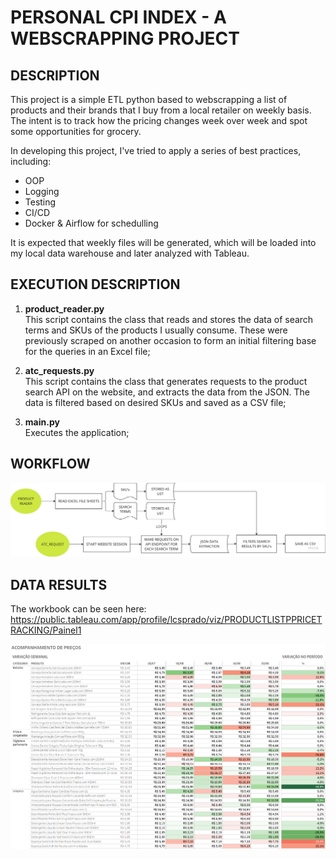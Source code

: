 # PERSONAL CPI INDEX - A WEBSCRAPPING PROJECT

## DESCRIPTION
This project is a simple ETL python based to webscrapping a list of products and their brands that I buy from a local retailer on weekly basis. The intent is to track how the pricing changes week over week and spot some opportunities for grocery.

In developing this project, I've tried to apply a series of best practices, including:

- OOP
- Logging
- Testing
- CI/CD
- Docker & Airflow for schedulling

It is expected that weekly files will be generated, which will be loaded into my local data warehouse and later analyzed with Tableau.

## EXECUTION DESCRIPTION

1. **product_reader.py**    
This script contains the class that reads and stores the data of search terms and SKUs of the products I usually consume. These were previously scraped on another occasion to form an initial filtering base for the queries in an Excel file;

2. **atc_requests.py**  
This script contains the class that generates requests to the product search API on the website, and extracts the data from the JSON. The data is filtered based on desired SKUs and saved as a CSV file;

3. **main.py**  
Executes the application;

## WORKFLOW

![alt text](image.png)

## DATA RESULTS

The workbook can be seen here:
https://public.tableau.com/app/profile/lcsprado/viz/PRODUCTLISTPPRICETRACKING/Painel1


![alt text](image-1.png)